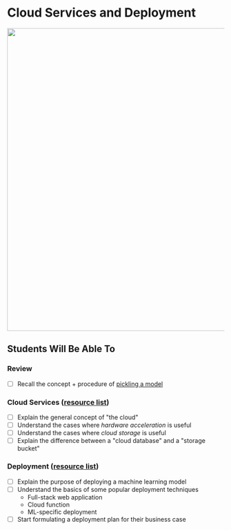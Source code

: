 # Cloud Services and Deployment

<img src="https://imelgrat.me/wp-content/uploads/2018/06/Cloud-Delivery-Models.png" width="700px">

## Students Will Be Able To

### Review
 - [ ] Recall the concept + procedure of [pickling a model](/pickling.ipynb)

### Cloud Services ([resource list](/cloud-services.md))
 - [ ] Explain the general concept of "the cloud"
 - [ ] Understand the cases where _hardware acceleration_ is useful
 - [ ] Understand the cases where _cloud storage_ is useful
 - [ ] Explain the difference between a "cloud database" and a "storage bucket"

### Deployment ([resource list](/deployment.md))
 - [ ] Explain the purpose of deploying a machine learning model
 - [ ] Understand the basics of some popular deployment techniques
    - Full-stack web application
    - Cloud function
    - ML-specific deployment
 - [ ] Start formulating a deployment plan for their business case